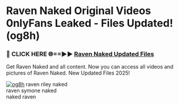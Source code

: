 # Raven Naked Original Videos 0nlyFans Leaked - Files Updated! (og8h)

<h3>🔴 CLICK HERE 🌐==►► <a href="https://tinyurl.com/yckcrads" rel="nofollow">Raven Naked Updated Files</a></h3>

Get Raven Naked and all content. Now you can access all videos and pictures of Raven Naked. New Updated Files 2025!

[![og8h](https://i.imgur.com/hpKpOFt.gif)](https://tinyurl.com/yckcrads)
raven riley naked<br>
raven symone naked<br>
naked raven